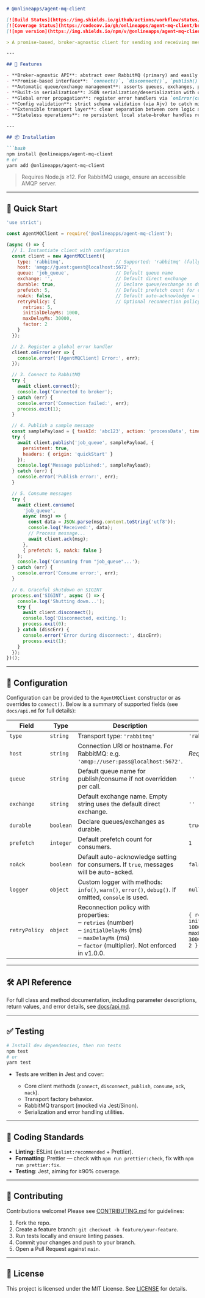 ````markdown
# @onlineapps/agent-mq-client

[![Build Status](https://img.shields.io/github/actions/workflow/status/onlineapps/agent-mq-client/nodejs.yml?branch=main)](https://github.com/onlineapps/agent-mq-client/actions)  
[![Coverage Status](https://codecov.io/gh/onlineapps/agent-mq-client/branch/main/graph/badge.svg)](https://codecov.io/gh/onlineapps/agent-mq-client)  
[![npm version](https://img.shields.io/npm/v/@onlineapps/agent-mq-client)](https://www.npmjs.com/package/@onlineapps/agent-mq-client)

> A promise-based, broker-agnostic client for sending and receiving messages via RabbitMQ. Designed for microservice agents that need a simple interface to publish and consume messages without dealing with low-level AMQP details.

---

## 🚀 Features

- **Broker-agnostic API**: abstract over RabbitMQ (primary) and easily extendable.
- **Promise-based interface**: `connect()`, `disconnect()`, `publish()`, `consume()`, `ack()`, `nack()` all return `Promise<void>`, simplifying async/await usage.
- **Automatic queue/exchange management**: asserts queues, exchanges, prefetch settings on demand.
- **Built-in serialization**: JSON serialization/deserialization with custom error handling.
- **Global error propagation**: register error handlers via `onError(callback)`.
- **Config validation**: strict schema validation (via Ajv) to catch missing or invalid fields at startup.
- **Extensible transport layer**: clear separation between core logic and transport implementations (`RabbitMQClient`, ...).
- **Stateless operations**: no persistent local state—broker handles retries and redelivery.

---

## 📦 Installation

```bash
npm install @onlineapps/agent-mq-client
# or
yarn add @onlineapps/agent-mq-client
````

> Requires Node.js ≥12. For RabbitMQ usage, ensure an accessible AMQP server.

---

## 🔧 Quick Start

```js
'use strict';

const AgentMQClient = require('@onlineapps/agent-mq-client');

(async () => {
  // 1. Instantiate client with configuration
  const client = new AgentMQClient({
    type: 'rabbitmq',                   // Supported: 'rabbitmq' (fully)
    host: 'amqp://guest:guest@localhost:5672',
    queue: 'job_queue',                 // Default queue name
    exchange: '',                       // Default direct exchange
    durable: true,                      // Declare queue/exchange as durable
    prefetch: 5,                        // Default prefetch count for consumers
    noAck: false,                       // Default auto-acknowledge = false
    retryPolicy: {                      // Optional reconnection policy (not enforced in v1.0.0)
      retries: 5,
      initialDelayMs: 1000,
      maxDelayMs: 30000,
      factor: 2
    }
  });

  // 2. Register a global error handler
  client.onError(err => {
    console.error('[AgentMQClient] Error:', err);
  });

  // 3. Connect to RabbitMQ
  try {
    await client.connect();
    console.log('Connected to broker');
  } catch (err) {
    console.error('Connection failed:', err);
    process.exit(1);
  }

  // 4. Publish a sample message
  const samplePayload = { taskId: 'abc123', action: 'processData', timestamp: Date.now() };
  try {
    await client.publish('job_queue', samplePayload, {
      persistent: true,
      headers: { origin: 'quickStart' }
    });
    console.log('Message published:', samplePayload);
  } catch (err) {
    console.error('Publish error:', err);
  }

  // 5. Consume messages
  try {
    await client.consume(
      'job_queue',
      async (msg) => {
        const data = JSON.parse(msg.content.toString('utf8'));
        console.log('Received:', data);
        // Process message...
        await client.ack(msg);
      },
      { prefetch: 5, noAck: false }
    );
    console.log('Consuming from "job_queue"...');
  } catch (err) {
    console.error('Consume error:', err);
  }

  // 6. Graceful shutdown on SIGINT
  process.on('SIGINT', async () => {
    console.log('Shutting down...');
    try {
      await client.disconnect();
      console.log('Disconnected, exiting.');
      process.exit(0);
    } catch (discErr) {
      console.error('Error during disconnect:', discErr);
      process.exit(1);
    }
  });
})();
```

---

## 📄 Configuration

Configuration can be provided to the `AgentMQClient` constructor or as overrides to `connect()`. Below is a summary of supported fields (see `docs/api.md` for full details):

| Field         | Type      | Description                                                                                                                                                        | Default                                                              |
| ------------- | --------- | ------------------------------------------------------------------------------------------------------------------------------------------------------------------ | -------------------------------------------------------------------- |
| `type`        | `string`  | Transport type: `'rabbitmq'`                                                                                     | `'rabbitmq'`                                                         |
| `host`        | `string`  | Connection URI or hostname. For RabbitMQ: e.g. `'amqp://user:pass@localhost:5672'`.                                                                                | *Required*                                                           |
| `queue`       | `string`  | Default queue name for publish/consume if not overridden per call.                                                                                                 | `''`                                                                 |
| `exchange`    | `string`  | Default exchange name. Empty string uses the default direct exchange.                                                                                              | `''`                                                                 |
| `durable`     | `boolean` | Declare queues/exchanges as durable.                                                                                                                               | `true`                                                               |
| `prefetch`    | `integer` | Default prefetch count for consumers.                                                                                                                              | `1`                                                                  |
| `noAck`       | `boolean` | Default auto-acknowledge setting for consumers. If `true`, messages will be auto-acked.                                                                            | `false`                                                              |
| `logger`      | `object`  | Custom logger with methods: `info()`, `warn()`, `error()`, `debug()`. If omitted, `console` is used.                                                               | `null`                                                               |
| `retryPolicy` | `object`  | Reconnection policy with properties:<br>‒ `retries` (number)<br>‒ `initialDelayMs` (ms)<br>‒ `maxDelayMs` (ms)<br>‒ `factor` (multiplier). Not enforced in v1.0.0. | `{ retries: 5, initialDelayMs: 1000, maxDelayMs: 30000, factor: 2 }` |

---

## 🛠️ API Reference

For full class and method documentation, including parameter descriptions, return values, and error details, see [docs/api.md](https://github.com/onlineapps/agent-mq-client/blob/main/docs/api.md).

---

## ✅ Testing

```bash
# Install dev dependencies, then run tests
npm test
# or
yarn test
```

* Tests are written in Jest and cover:

  * Core client methods (`connect`, `disconnect`, `publish`, `consume`, `ack`, `nack`).
  * Transport factory behavior.
  * RabbitMQ transport (mocked via Jest/Sinon).
  * Serialization and error handling utilities.

---

## 🎨 Coding Standards

* **Linting**: ESLint (`eslint:recommended` + Prettier).
* **Formatting**: Prettier — check with `npm run prettier:check`, fix with `npm run prettier:fix`.
* **Testing**: Jest, aiming for ≥90% coverage.

---

## 🤝 Contributing

Contributions welcome! Please see [CONTRIBUTING.md](https://github.com/onlineapps/agent-mq-client/blob/main/CONTRIBUTING.md) for guidelines:

1. Fork the repo.
2. Create a feature branch: `git checkout -b feature/your-feature`.
3. Run tests locally and ensure linting passes.
4. Commit your changes and push to your branch.
5. Open a Pull Request against `main`.

---

## 📜 License

This project is licensed under the MIT License. See [LICENSE](https://github.com/onlineapps/agent-mq-client/blob/main/LICENSE) for details.

```
```
